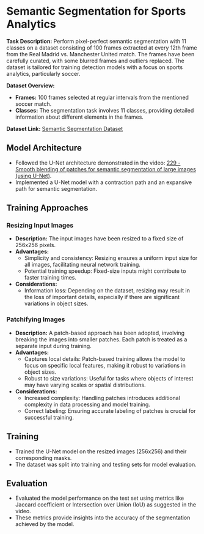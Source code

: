 # Semantic Segmentation for Sports Analytics

**Task Description:**
  Perform pixel-perfect semantic segmentation with 11 classes on a dataset consisting of 100 frames extracted at every 12th frame from 
  the Real Madrid vs. Manchester United match. The frames have been carefully curated, with some blurred frames and outliers replaced.
  The dataset is tailored for training detection models with a focus on sports analytics, particularly soccer.

**Dataset Overview:**
- **Frames:** 100 frames selected at regular intervals from the mentioned soccer match.
- **Classes:** The segmentation task involves 11 classes, providing detailed information about different elements in the frames.

**Dataset Link:** [Semantic Segmentation Dataset](https://www.kaggle.com/datasets/mohammednomer/semantic-segmentation)



## Model Architecture
- Followed the U-Net architecture demonstrated in the video: [229 - Smooth blending of patches for semantic segmentation of large images (using U-Net)](https://www.youtube.com/watch?v=HrGn4uFrMOM&t=7s).
- Implemented a U-Net model with a contraction path and an expansive path for semantic segmentation.


## Training Approaches

### Resizing Input Images

  - **Description:** The input images have been resized to a fixed size of 256x256 pixels.
  - **Advantages:**
    - Simplicity and consistency: Resizing ensures a uniform input size for all images, facilitating neural network training.
    - Potential training speedup: Fixed-size inputs might contribute to faster training times.
  - **Considerations:**
    - Information loss: Depending on the dataset, resizing may result in the loss of important details, especially if there are 
          significant variations in object sizes.

### Patchifying Images

  - **Description:** A patch-based approach has been adopted, involving breaking the images into smaller patches. Each patch is treated as 
                       a separate input during training.
  - **Advantages:**
    - Captures local details: Patch-based training allows the model to focus on specific local features, making it robust to variations in 
                                object sizes.
    - Robust to size variations: Useful for tasks where objects of interest may have varying scales or spatial distributions.
  - **Considerations:**
    - Increased complexity: Handling patches introduces additional complexity in data processing and model training.
    - Correct labeling: Ensuring accurate labeling of patches is crucial for successful training.



## Training
- Trained the U-Net model on the resized images (256x256) and their corresponding masks.
- The dataset was split into training and testing sets for model evaluation.

## Evaluation
- Evaluated the model performance on the test set using metrics like Jaccard coefficient or Intersection over Union (IoU) as suggested in the video.
- These metrics provide insights into the accuracy of the segmentation achieved by the model.





